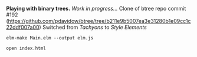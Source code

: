 **Playing with binary trees.**
_Work in progress..._
Clone of btree repo commit #192 (https://github.com/pdavidow/btree/tree/b211e9b5007ea3e31280b1e09cc1c22ddf007a00)
Switched from _Tachyons_ to _Style Elements_

```
elm-make Main.elm --output elm.js

open index.html
```
